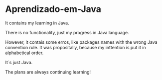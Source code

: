# Aprendizado-em-Java

It contains my learning in Java.

There is no functionality, just my progress in Java language.

However, it contais some erros, like packages names with the wrong Java convention rule. 
It was propositally, because my inttention is put it in alphabetical order.

It`s just Java.

The plans are always continuing learning!
